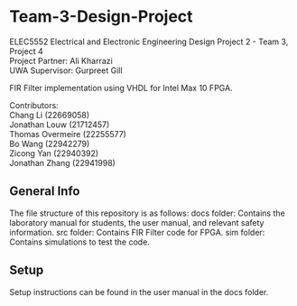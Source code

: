# Team-3-Design-Project
ELEC5552 Electrical and Electronic Engineering Design Project 2 - Team 3, Project 4\
Project Partner: Ali Kharrazi \
UWA Supervisor: Gurpreet Gill 

FIR Filter implementation using VHDL for Intel Max 10 FPGA.

Contributors:\
Chang Li (22669058)\
Jonathan Louw (21712457)\
Thomas Overmeire (22255577)\
Bo Wang (22942279)\
Zicong Yan (22940392)\
Jonathan Zhang (22941998)

## General Info
The file structure of this repository is as follows:
docs folder: Contains the laboratory manual for students, the user manual, and relevant safety information.
src folder: Contains FIR Filter code for FPGA.
sim folder: Contains simulations to test the code.


## Setup
Setup instructions can be found in the user manual in the docs folder.
